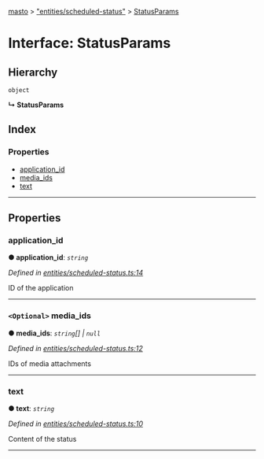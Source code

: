[masto](../README.md) > ["entities/scheduled-status"](../modules/_entities_scheduled_status_.md) > [StatusParams](../interfaces/_entities_scheduled_status_.statusparams.md)

# Interface: StatusParams

## Hierarchy

 `object`

**↳ StatusParams**

## Index

### Properties

* [application_id](_entities_scheduled_status_.statusparams.md#application_id)
* [media_ids](_entities_scheduled_status_.statusparams.md#media_ids)
* [text](_entities_scheduled_status_.statusparams.md#text)

---

## Properties

<a id="application_id"></a>

###  application_id

**● application_id**: *`string`*

*Defined in [entities/scheduled-status.ts:14](https://github.com/neet/masto.js/blob/b4e0b0f/src/entities/scheduled-status.ts#L14)*

ID of the application

___
<a id="media_ids"></a>

### `<Optional>` media_ids

**● media_ids**: *`string`[] \| `null`*

*Defined in [entities/scheduled-status.ts:12](https://github.com/neet/masto.js/blob/b4e0b0f/src/entities/scheduled-status.ts#L12)*

IDs of media attachments

___
<a id="text"></a>

###  text

**● text**: *`string`*

*Defined in [entities/scheduled-status.ts:10](https://github.com/neet/masto.js/blob/b4e0b0f/src/entities/scheduled-status.ts#L10)*

Content of the status

___

